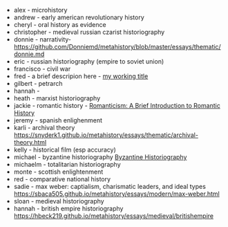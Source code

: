- alex - microhistory
- andrew - early american revolutionary history
- cheryl - oral history as evidence
- christopher - medieval russian czarist historiography
- donnie - narrativity- https://github.com/Donniemd/metahistory/blob/master/essays/thematic/donnie.md
- eric - russian historiography (empire to soviet union) 
- francisco - civil war 
- fred - a brief descripion here - [my working title](http://unm-historiography.github.io/metahistory)
- gilbert - petrarch
- hannah - 
- heath - marxist historiography
- jackie - romantic history - [Romanticism: A Brief Introduction to Romantic History](https://jackiebetrue.github.io/metahistory/essays/enlightenment/romantic-history.html)
- jeremy - spanish enlighenment
- karli - archival theory https://snyderk1.github.io/metahistory/essays/thematic/archival-theory.html
- kelly - historical film (esp accuracy)
- michael - byzantine historiography [Byzantine Historiography](https://maguilar399.github.io/metahistory/essays/medieval/byzantinehistoriography.html)
- michaelm - totalitarian historiography
- monte - scottish enlightenment
- red - comparative national history
- sadie - max weber: captialism, charismatic leaders, and ideal types https://sbaca505.github.io/metahistory/essays/modern/max-weber.html 
- sloan - medieval historiography
- hannah - british empire historiography https://hbeck219.github.io/metahistory/essays/medieval/britishempire
